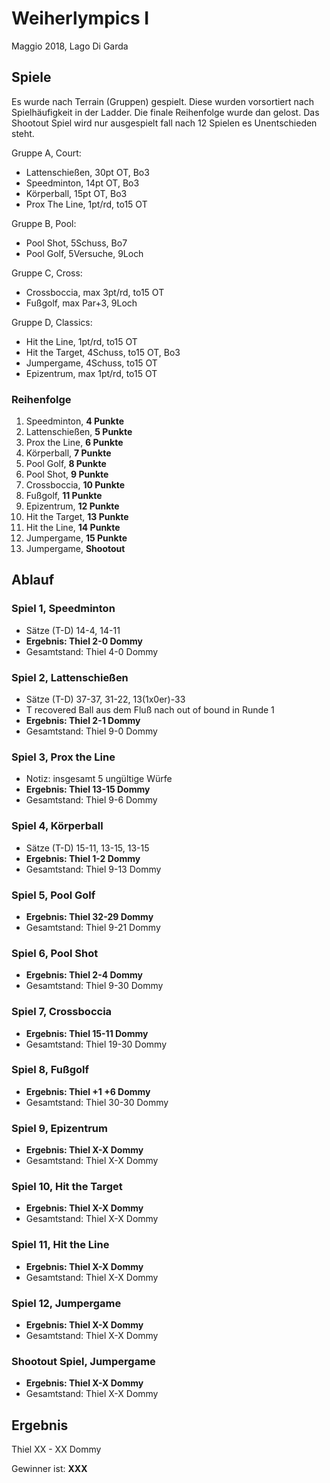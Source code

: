 # Weiherlympics I

Maggio 2018, Lago Di Garda


## Spiele

Es wurde nach Terrain (Gruppen) gespielt. Diese wurden vorsortiert nach Spielhäufigkeit in der Ladder. Die finale Reihenfolge wurde dan gelost. Das Shootout Spiel wird nur ausgespielt fall nach 12 Spielen es Unentschieden steht.

Gruppe A, Court:

- Lattenschießen, 30pt OT, Bo3
- Speedminton, 14pt OT, Bo3
- Körperball, 15pt OT, Bo3
- Prox The Line, 1pt/rd, to15 OT

Gruppe B, Pool:

- Pool Shot, 5Schuss, Bo7
- Pool Golf, 5Versuche, 9Loch

Gruppe C, Cross:

- Crossboccia, max 3pt/rd, to15 OT
- Fußgolf, max Par+3, 9Loch

Gruppe D, Classics:

- Hit the Line, 1pt/rd, to15 OT
- Hit the Target, 4Schuss, to15 OT, Bo3
- Jumpergame, 4Schuss, to15 OT
- Epizentrum, max 1pt/rd, to15 OT

### Reihenfolge

1. Speedminton, __4 Punkte__
2. Lattenschießen, __5 Punkte__
3. Prox the Line, __6 Punkte__
4. Körperball, __7 Punkte__
5. Pool Golf, __8 Punkte__
6. Pool Shot, __9 Punkte__
7. Crossboccia, __10 Punkte__
8. Fußgolf, __11 Punkte__
9. Epizentrum, __12 Punkte__
10. Hit the Target, __13 Punkte__
11. Hit the Line, __14 Punkte__
12. Jumpergame, __15 Punkte__
13. Jumpergame, __Shootout__


## Ablauf

### Spiel 1, Speedminton

- Sätze (T-D) 14-4, 14-11
- __Ergebnis: Thiel 2-0 Dommy__
- Gesamtstand: Thiel 4-0 Dommy

### Spiel 2, Lattenschießen

- Sätze (T-D) 37-37, 31-22, 13(1x0er)-33
- T recovered Ball aus dem Fluß nach out of bound in Runde 1
- __Ergebnis: Thiel 2-1 Dommy__
- Gesamtstand: Thiel 9-0 Dommy

### Spiel 3, Prox the Line

- Notiz: insgesamt 5 ungültige Würfe
- __Ergebnis: Thiel 13-15 Dommy__
- Gesamtstand: Thiel 9-6 Dommy

### Spiel 4, Körperball

- Sätze (T-D) 15-11, 13-15, 13-15
- __Ergebnis: Thiel 1-2 Dommy__
- Gesamtstand: Thiel 9-13 Dommy

### Spiel 5, Pool Golf

- __Ergebnis: Thiel 32-29 Dommy__
- Gesamtstand: Thiel 9-21 Dommy

### Spiel 6, Pool Shot

- __Ergebnis: Thiel 2-4 Dommy__
- Gesamtstand: Thiel 9-30 Dommy

### Spiel 7, Crossboccia

- __Ergebnis: Thiel 15-11 Dommy__
- Gesamtstand: Thiel 19-30 Dommy

### Spiel 8, Fußgolf

- __Ergebnis: Thiel +1 +6 Dommy__
- Gesamtstand: Thiel 30-30 Dommy

### Spiel 9, Epizentrum

- __Ergebnis: Thiel X-X Dommy__
- Gesamtstand: Thiel X-X Dommy

### Spiel 10, Hit the Target

- __Ergebnis: Thiel X-X Dommy__
- Gesamtstand: Thiel X-X Dommy

### Spiel 11, Hit the Line

- __Ergebnis: Thiel X-X Dommy__
- Gesamtstand: Thiel X-X Dommy

### Spiel 12, Jumpergame

- __Ergebnis: Thiel X-X Dommy__
- Gesamtstand: Thiel X-X Dommy

### Shootout Spiel, Jumpergame

- __Ergebnis: Thiel X-X Dommy__
- Gesamtstand: Thiel X-X Dommy


## Ergebnis

Thiel XX - XX Dommy

Gewinner ist: __XXX__

